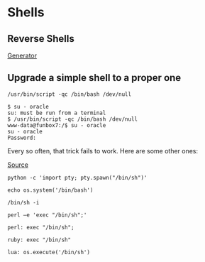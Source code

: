 # Shells

## Reverse Shells

[Generator](https://www.revshells.com)

## Upgrade a simple shell to a proper one

`/usr/bin/script -qc /bin/bash /dev/null`

```
$ su - oracle
su: must be run from a terminal
$ /usr/bin/script -qc /bin/bash /dev/null
www-data@funbox7:/$ su - oracle
su - oracle
Password:
```

Every so often, that trick fails to work. Here are some other ones:

[Source](https://netsec.ws/?p=337)

```
python -c 'import pty; pty.spawn("/bin/sh")'

echo os.system('/bin/bash')

/bin/sh -i

perl —e 'exec "/bin/sh";'

perl: exec "/bin/sh";

ruby: exec "/bin/sh"

lua: os.execute('/bin/sh')
```
